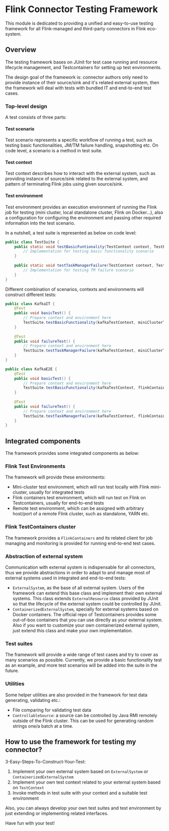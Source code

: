 # Flink Connector Testing Framework
This module is dedicated to providing a unified and easy-to-use testing framework for all Flink-managed and third-party 
connectors in Flink eco-system. 

## Overview
The testing framework bases on JUnit for test case running and resource lifecycle management, and Testcontainers 
for setting up test environments. 

The design goal of the framework is: connector authors only need to provide 
instance of their source/sink and it's related external system, then the framework will deal with tests with bundled IT and
end-to-end test cases.

### Top-level design
A test consists of three parts:

#### Test scenario
Test scenario represents a specific workflow of running a test, such as testing basic functionalities, JM/TM failure handling, 
snapshotting etc. On code level, a scenario is a method in test suite. 

#### Test context
Test context describes how to interact with the external system, such as providing instance of source/sink related 
to the external system, and pattern of terminating Flink jobs using given source/sink. 

#### Test environment
Test environment provides an execution environment of running the Flink job for testing (mini cluster, local standalone cluster,
Flink on Docker...), also a configuration for configuring the environment and passing other required information into the test scenario.

In a nutshell, a test suite is represented as below on code level:

```java
public class TestSuite {
    public static void testBasicFuntionality(TestContext context, TestEnvironment env) {
        // Implementation for testing basic functionality scenario
    }
    
    public static void testTaskManagerFailure(TestContext context, TestEnvironment env) {
        // Implementation for testing TM failure scenario
    }
}
```

Different combination of scenarios, contexts and environments will construct different tests: 

```java
public class KafkaIT { 
    @Test
    public void basicTest() {
        // Prepare context and environment here
        TestSuite.testBasicFunctionality(kafkaTestContext, miniClusterTestEnvironment);
    }
    
    @Test
    public void failureTest() {
        // Prepare context and environment here
        TestSuite.testTaskManagerFailure(kafkaTestContext, miniClusterTestEnvironment);
    }
}

public class KafkaE2E {
    @Test
    public void basicTest() {
        // Prepare context and environment here
        TestSuite.testBasicFunctionality(kafkaTestContext, flinkContainersTestEnvironment);
    }
    
    @Test
    public void failureTest() {
        // Prepare context and environment here
        TestSuite.testTaskManagerFailure(kafkaTestContext, flinkContainersTestEnvironment);
    }
}
```

## Integrated components
The framework provides some integrated components as below: 

### Flink Test Environments
The framework will provide these environments:
- Mini-cluster test environment, which will run test locally with Flink mini-cluster, usually for integrated tests
- Flink containers test environment, which will run test on Flink on Testcontainers, usually for end-to-end tests
- Remote test environment, which can be assigned with arbitrary host/port of a remote Flink cluster, such as standalone, YARN etc.

### Flink TestContainers cluster
The framework provides a ```FlinkContainers``` and its 
related client for job managing and monitoring is provided for running end-to-end test cases. 

### Abstraction of external system
Communication with external system is indispensable for all connectors, thus we provide abstractions in order to adapt
to and manage most of external systems used in integrated and end-to-end tests: 

- ```ExternalSystem```, as the base of all external system. Users of the framework can extend this base class and 
implement their own external systems. This class extends ```ExternalResource``` class provided by JUnit so that the 
lifecycle of the external system could be controlled by JUnit. 
- ```ContainerizedExternalSystem```, specially for external systems based on Docker containers. The official repo of 
Testcontainers provides some out-of-box containers that you can use directly as your external system. Also if you want
to customize your own containerized external system, just extend this class and make your own implementation. 

### Test suites
The framework will provide a wide range of test cases and try to cover as many scenarios as possible. Currently, we 
provide a basic functionality test as an example, and more test scenarios will be added into the suite in the future. 

### Utilities
Some helper utilities are also provided in the framework for test data generating, validating etc.:
- File comparing for validating test data
- ```ControllableSource```: a source can be controlled by Java RMI remotely outside of the Flink cluster. This can be
used for generating random strings one/a batch at a time. 

## How to use the framework for testing my connector?
3-Easy-Steps-To-Construct-Your-Test:
1. Implement your own external system based on ```ExternalSystem``` or ```ContainerizedExternalSystem```
2. Implement your own test context related to your external system based on ```TestContext```
3. Invoke methods in test suite with your context and a suitable test environment

Also, you can always develop your own test suites and test environment by just extending or implementing related interfaces.

Have fun with your test!
